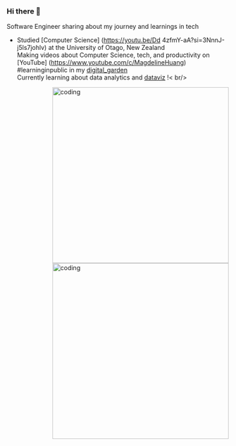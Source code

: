 ### Hi there 👋

Software Engineer sharing about my journey and learnings in tech<br/>
* Studied [Computer Science] (https://youtu.be/Dd 4zfmY-aA?si=3NnnJ-j5ls7johlv) at the University of Otago, New Zealand<br/>
Making videos about Computer Science, tech, and productivity on [YouTube] (https://www.youtube.com/c/MagdelineHuang)<br/>
#learninginpublic in my [digital_garden](https://magdelinehuang.com/)<br/>
Currently learning about data analytics and [dataviz](https://pudding.cool/2018/08/pockets/) !< br/>

<img align="right" alt="coding" width="400" src="https://github.com/aayushgithub1/aayushgithub1/assets/100990694/7b3b20a6-027c-491a-96e9-db47d8d452e8">
<img align="right" alt="coding" width="400" src= "https://github-readme-stats.vercel.app/api?username=aayushgithub1&show_icons=true&theme=dark#gh-dark-mode-only">



<!-- GitHub stats from https://github.com/anuraghazra/github-readme-stats -- >
[! [Magdeline's_github_stats] (https://github-readme-stats. vercel. app/api?username=xsol05&count_private=true&show_icons=true&theme=radical&hide rank=false)]
<!--
**aayushgithub1/aayushgithub1** is a ✨ _special_ ✨ repository because its `README.md` (this file) appears on your GitHub profile.

Here are some ideas to get you started:

- 🔭 I’m currently working on ...
- 🌱 I’m currently learning ...
- 👯 I’m looking to collaborate on ...
- 🤔 I’m looking for help with ...
- 💬 Ask me about ...
- 📫 How to reach me: ...
- 😄 Pronouns: ...
- ⚡ Fun fact: ...
-->
